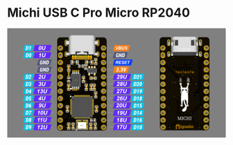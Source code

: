 # Michi USB C Pro Micro RP2040

![michi-pro-micro](https://github.com/ci-bus/michi/blob/master/conjunto3d.jpeg)

